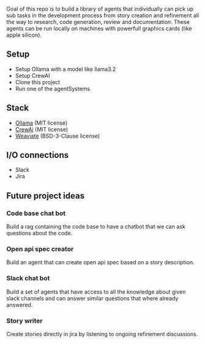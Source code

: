 
Goal of this repo is to build a library of agents that individually can pick up sub tasks in the development process from story creation and refinement all the way to research, code generation, review and documentation. 
These agents can be run locally on machines with powerfull graphics cards (like apple silicon). 

## Setup

- Setup Ollama with a model like llama3.2
- Setup CrewAI
- Clone this project
- Run one of the agentSystems

## Stack
- [Ollama](https://github.com/ollama/ollama) (MIT license) 
- [CrewAi](https://github.com/crewAIInc/crewAI) (MIT license)
- [Weaviate](https://github.com/weaviate/weaviate) (BSD-3-Clause license)

## I/O connections
- Slack
- Jira

## Future project ideas

### Code base chat bot
Build a rag containing the code base to have a chatbot that we can ask questions about the code. 

### Open api spec creator
Build an agent that can create open api spec based on a story description. 

### Slack chat bot 
Build a set of agents that have access to all the knowledge about given slack channels and can answer similar questions that where already answered. 

### Story writer
Create stories directly in jira by listening to ongoing refinement discussions. 
